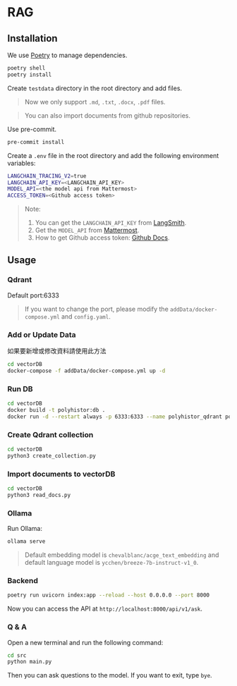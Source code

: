# RAG

## Installation

We use [Poetry](https://python-poetry.org/) to manage dependencies.

```bash
poetry shell
poetry install
```


Create `testdata` directory in the root directory and add files.

> Now we only support `.md`, `.txt`, `.docx`, `.pdf` files.

> You can also import documents from github repositories.

Use pre-commit.
```bash
pre-commit install
```


 Create a `.env` file in the root directory and add the following environment variables:

```bash
LANGCHAIN_TRACING_V2=true
LANGCHAIN_API_KEY=<LANGCHAIN_API_KEY>
MODEL_API=<the model api from Mattermost>
ACCESS_TOKEN=<Github access token>
```
> Note:
> 1. You can get the `LANGCHAIN_API_KEY` from [LangSmith](https://www.langchain.com/langsmith).
> 2. Get the `MODEL_API` from [Mattermost](https://chat.coscup.org/coscup/pl/hjez3dwmtjbk8du1rih9ne66wo).
> 3. How to get Github access token: [Github Docs](https://docs.github.com/en/authentication/keeping-your-account-and-data-secure/managing-your-personal-access-tokens).


## Usage

### Qdrant

Default port:6333
> If you want to change the port, please modify the `addData/docker-compose.yml` and `config.yaml`.

### Add or Update Data
如果要新增或修改資料請使用此方法
```bash
cd vectorDB
docker-compose -f addData/docker-compose.yml up -d  
```
### Run DB
```bash
cd vectorDB
docker build -t polyhistor:db .
docker run -d --restart always -p 6333:6333 --name polyhistor_qdrant polyhistor:db
```

### Create Qdrant collection
```bash
cd vectorDB
python3 create_collection.py
```

### Import documents to vectorDB
```bash
cd vectorDB
python3 read_docs.py
```

### Ollama

Run Ollama:
```bash
ollama serve
```
> Default embedding model is `chevalblanc/acge_text_embedding` and default language model is `ycchen/breeze-7b-instruct-v1_0`.

### Backend
```bash
poetry run uvicorn index:app --reload --host 0.0.0.0 --port 8000
```

Now you can access the API at `http://localhost:8000/api/v1/ask`.

### Q & A

Open a new terminal and run the following command:
```bash
cd src
python main.py
```

Then you can ask questions to the model.
If you want to exit, type `bye`.
